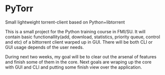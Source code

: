 PyTorr
======

Small lightweight torrent-client based on Python+libtorrent


This is a small project for the Python training course in FMI/SU. It will contain basic functionallity(add, download, statistics, priority queue, control and etc) of a bittorrent client warped up in GUI. There will be both CLI or GUI usage depends of the user needs.

During next two weeks, my goal will be to clear out the arsenal of features and finish some of them in the core. Next goals are wraping up the core with GUI and CLI and putting some finish view over the application. 
